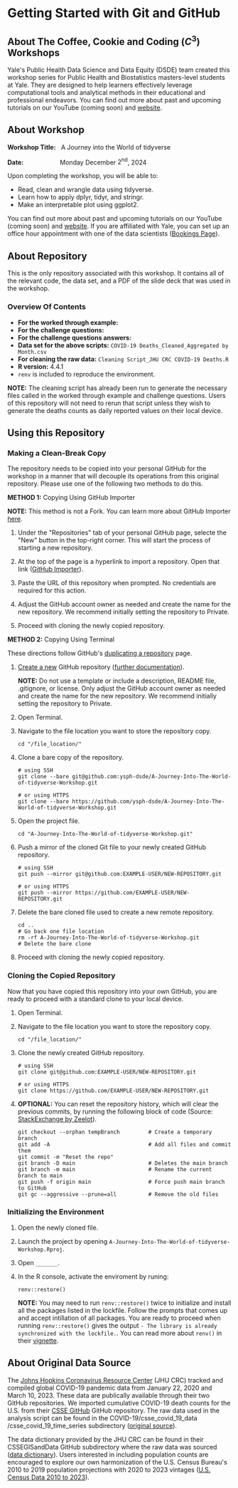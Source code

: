 # Getting Started with Git and GitHub

## About The Coffee, Cookie and Coding $\left(C^3\right)$ Workshops

Yale's Public Health Data Science and Data Equity (DSDE) team created this workshop series for Public Health and Biostatistics masters-level students at Yale. They are designed to help learners effectively leverage computational tools and analytical methods in their educational and professional endeavors. You can find out more about past and upcoming tutorials on our YouTube (coming soon) and [website](https://ysph.yale.edu/public-health-research-and-practice/research-centers-and-initiatives/public-health-data-science-and-data-equity/events/).


## About Workshop

**Workshop Title:** &nbsp; A Journey into the World of tidyverse

**Date:** &emsp;&emsp;&emsp;&emsp;&emsp;&nbsp; Monday December $2^{\text{nd}}$, 2024

Upon completing the workshop, you will be able to:
- Read, clean and wrangle data using tidyverse.
- Learn how to apply dplyr, tidyr, and stringr.
- Make an interpretable plot using ggplot2.

You can find out more about past and upcoming tutorials on our YouTube (coming soon) and [website](https://ysph.yale.edu/public-health-research-and-practice/research-centers-and-initiatives/public-health-data-science-and-data-equity/events/). If you are affiliated with Yale, you can set up an office hour appointment with one of the data scientists ([Bookings Page](https://outlook.office365.com/owa/calendar/DataScienceDataEquityOfficeHours@yale.edu/bookings/)).

## About Repository

This is the only repository associated with this workshop. It contains all of the relevant code, the data set, and a PDF of the slide deck that was used in the workshop.

### Overview Of Contents

- **For the worked through example:**
- **For the challenge questions:**
- **For the challenge questions answers:**
- **Data set for the above scripts:** `COVID-19 Deaths_Cleaned_Aggregated by Month.csv`
- **For cleaning the raw data:** `Cleaning Script_JHU CRC COVID-19 Deaths.R`
- **R version:** 4.4.1
- ``renv`` is included to reproduce the environment.

**NOTE:** The cleaning script has already been run to generate the necessary files called in the worked through example and challenge questions. Users of this repository will not need to rerun that script unless they wish to generate the deaths counts as daily reported values on their local device.

## Using this Repository

### Making a Clean-Break Copy

The repository needs to be copied into your personal GitHub for the workshop in a manner that will decouple its operations from this original repository. Please use one of the following two methods to do this.

**METHOD 1:** Copying Using GitHub Importer

**NOTE:** This method is not a Fork. You can learn more about GitHub Importer [here](https://docs.github.com/en/migrations/importing-source-code/using-github-importer/importing-a-repository-with-github-importer).

1. Under the "Repositories" tab of your personal GitHub page, selecte the "New" button in the top-right corner. This will start the process of starting a new repository.

2. At the top of the page is a hyperlink to import a repository. Open that link ([GitHub Importer](https://github.com/new/import)).

3. Paste the URL of this repository when prompted. No credentials are required for this action.

4. Adjust the GitHub account owner as needed and create the name for the new repository. We recommend initially setting the repository to Private.

5. Proceed with cloning the newly copied repository.

**METHOD 2:** Copying Using Terminal

These directions follow GitHub's [duplicating a repository](https://docs.github.com/en/repositories/creating-and-managing-repositories/duplicating-a-repository) page.

1. [Create a new](https://github.com/new) GitHub repository ([further documentation](https://docs.github.com/en/repositories/creating-and-managing-repositories/creating-a-new-repository)).
   
   **NOTE:** Do not use a template or include a description, README file, .gitignore, or license. Only adjust the GitHub account owner as needed and create the name for the new repository. We recommend initially setting the repository to Private.
   
2. Open Terminal.

3. Navigate to the file location you want to store the repository copy.
   ```
   cd "/file_location/"
   ```

4. Clone a bare copy of the repository.
   ```
   # using SSH
   git clone --bare git@github.com:ysph-dsde/A-Journey-Into-The-World-of-tidyverse-Workshop.git
   
   # or using HTTPS
   git clone --bare https://github.com/ysph-dsde/A-Journey-Into-The-World-of-tidyverse-Workshop.git
   ```
   
5. Open the project file.
   ```
   cd "A-Journey-Into-The-World-of-tidyverse-Workshop.git"
   ```
   
6. Push a mirror of the cloned Git file to your newly created GitHub repository.
   ```
   # using SSH
   git push --mirror git@github.com:EXAMPLE-USER/NEW-REPOSITORY.git

   # or using HTTPS
   git push --mirror https://github.com/EXAMPLE-USER/NEW-REPOSITORY.git
   ```

7. Delete the bare cloned file used to create a new remote repository.
   ```
   cd ..                                                              # Go back one file location
   rm -rf A-Journey-Into-The-World-of-tidyverse-Workshop.git          # Delete the bare clone
   ```
8. Proceed with cloning the newly copied repository.

### Cloning the Copied Repository

Now that you have copied this repository into your own GitHub, you are ready to proceed with a standard clone to your local device.
  
1. Open Terminal.

2. Navigate to the file location you want to store the repository copy.
   ```
   cd "/file_location/"
   ```
3. Clone the newly created GitHub repository.
   ```
   # using SSH
   git clone git@github.com:EXAMPLE-USER/NEW-REPOSITORY.git

   # or using HTTPS
   git clone https://github.com/EXAMPLE-USER/NEW-REPOSITORY.git
   ```

4. **OPTIONAL:** You can reset the repository history, which will clear the previous commits, by running the following block of code (Source: [StackExchange by Zeelot](https://stackoverflow.com/questions/9683279/make-the-current-commit-the-only-initial-commit-in-a-git-repository)).
    ```
    git checkout --orphan tempBranch         # Create a temporary branch
    git add -A                               # Add all files and commit them
    git commit -m "Reset the repo"
    git branch -D main                       # Deletes the main branch
    git branch -m main                       # Rename the current branch to main
    git push -f origin main                  # Force push main branch to GitHub
    git gc --aggressive --prune=all          # Remove the old files
    ```

### Initializing the Environment

1. Open the newly cloned file.
2. Launch the project by opening `A-Journey-Into-The-World-of-tidyverse-Workshop.Rproj`.
3. Open `_______`.
4. In the R console, activate the enviroment by runing:
    ```
    renv::restore()
    ```

   **NOTE:** You may need to run ``renv::restore()`` twice to initialize and install all the packages listed in the lockfile. Follow the prompts that comes up and accept intillation of all packages. You are ready to proceed when running ``renv::restore()`` gives the output ``- The library is already synchronized with the lockfile.``. You can read more about ``renv()`` in their [vignette](https://rstudio.github.io/renv/articles/renv.html).

## About Original Data Source

The [Johns Hopkins Coronavirus Resource Center](https://coronavirus.jhu.edu/) (JHU CRC) tracked and compiled global COVID-19 pandemic data from January 22, 2020 and March 10, 2023. These data are publically available through their two GitHub repositories. We imported cumulative COVID-19 death counts for the U.S. from their [CSSE GitHub](https://github.com/CSSEGISandData/COVID-19) GitHub repository. The raw data used in the analysis script can be found in the COVID-19/csse_covid_19_data
/csse_covid_19_time_series subdirectory ([original source](https://github.com/CSSEGISandData/COVID-19/blob/master/csse_covid_19_data/csse_covid_19_time_series/time_series_covid19_deaths_US.csv)).

The data dictionary provided by the JHU CRC can be found in their CSSEGISandData GitHub subdirectory where the raw data was sourced ([data dictionary](https://github.com/CSSEGISandData/COVID-19/tree/master/csse_covid_19_data#field-description-1)). Users interested in including population counts are encouraged to explore our own harmonization of the U.S. Census Bureau's 2010 to 2019 population projections with 2020 to 2023 vintages ([U.S. Census Data 2010 to 2023](https://github.com/ysph-dsde/JHU-CRC-Vaccinations/tree/main/Population%20Estimates%20and%20Projections)).




